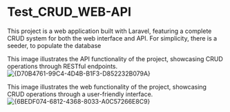# Test_CRUD_WEB-API
This project is a web application built with Laravel, featuring a complete CRUD system for both the web interface and API.
For simplicity, there is a seeder, to populate the database

This image illustrates the API functionality of the project, showcasing CRUD operations through RESTful endpoints.
![{D70B4761-99C4-4D4B-B1F3-D852232B079A}](https://github.com/user-attachments/assets/a8b5f8fa-e2d9-4910-9491-ef2aac19aca7)


This image illustrates the web functionality of the project, showcasing CRUD operations through a user-friendly interface.
![{6BEDF074-6812-4368-8033-A0C57266E8C9}](https://github.com/user-attachments/assets/89c4a0ee-451a-4a2f-a7b6-9b6211a63954)

